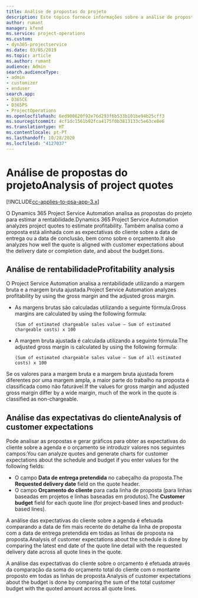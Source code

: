 ```yaml
---
title: Análise de propostas do projeto
description: Este tópico fornece informações sobre a análise de propostas do projeto.
author: rumant
manager: kfend
ms.service: project-operations
ms.custom:
- dyn365-projectservice
ms.date: 03/05/2019
ms.topic: article
ms.author: rumant
audience: Admin
search.audienceType:
- admin
- customizer
- enduser
search.app:
- D365CE
- D365PS
- ProjectOperations
ms.openlocfilehash: 6ed900620f92e76d293f6b533b101be94b25cff3
ms.sourcegitcommit: 4cf1dc1561b92fca4175f0b3813133c5e63ce8e6
ms.translationtype: HT
ms.contentlocale: pt-PT
ms.lasthandoff: 10/28/2020
ms.locfileid: "4127037"
---
```

# <a name="analysis-of-project-quotes"></a><span data-ttu-id="2aaf4-103">Análise de propostas do projeto</span><span class="sxs-lookup"><span data-stu-id="2aaf4-103">Analysis of project quotes</span></span>

[!INCLUDE[cc-applies-to-psa-app-3.x](../includes/cc-applies-to-psa-app-3x.md)]

<span data-ttu-id="2aaf4-104">O Dynamics 365 Project Service Automation analisa as propostas do projeto para estimar a rentabilidade.</span><span class="sxs-lookup"><span data-stu-id="2aaf4-104">Dynamics 365 Project Service Automation analyzes project quotes to estimate profitability.</span></span> <span data-ttu-id="2aaf4-105">Também analisa como a proposta está alinhada com as expectativas do cliente sobre a data de entrega ou a data de conclusão, bem como sobre o orçamento.</span><span class="sxs-lookup"><span data-stu-id="2aaf4-105">It also analyzes how well the quote is aligned with customer expectations about the delivery date or completion date, and about the budget.tions.</span></span>

## <a name="profitability-analysis"></a><span data-ttu-id="2aaf4-106">Análise de rentabilidade</span><span class="sxs-lookup"><span data-stu-id="2aaf4-106">Profitability analysis</span></span>

<span data-ttu-id="2aaf4-107">O Project Service Automation analisa a rentabilidade utilizando a margem bruta e a margem bruta ajustada.</span><span class="sxs-lookup"><span data-stu-id="2aaf4-107">Project Service Automation analyzes profitability by using the gross margin and the adjusted gross margin.</span></span>

- <span data-ttu-id="2aaf4-108">As margens brutas são calculadas utilizando a seguinte fórmula:</span><span class="sxs-lookup"><span data-stu-id="2aaf4-108">Gross margins are calculated by using the following formula:</span></span>

  `
    (Sum of estimated chargeable sales value – Sum of estimated chargeable costs) x 100
  `
- <span data-ttu-id="2aaf4-109">A margem bruta ajustada é calculada utilizando a seguinte fórmula:</span><span class="sxs-lookup"><span data-stu-id="2aaf4-109">The adjusted gross margin is calculated by using the following formula:</span></span>

  `
    (Sum of estimated chargeable sales value – Sum of all estimated costs) x 100
  `

<span data-ttu-id="2aaf4-110">Se os valores para a margem bruta e a margem bruta ajustada forem diferentes por uma margem ampla, a maior parte do trabalho na proposta é classificada como não faturável.</span><span class="sxs-lookup"><span data-stu-id="2aaf4-110">If the values for gross margin and adjusted gross margin differ by a wide margin, much of the work in the quote is classified as non-chargeable.</span></span>

## <a name="analysis-of-customer-expectations"></a><span data-ttu-id="2aaf4-111">Análise das expectativas do cliente</span><span class="sxs-lookup"><span data-stu-id="2aaf4-111">Analysis of customer expectations</span></span>

<span data-ttu-id="2aaf4-112">Pode analisar as propostas e gerar gráficos para obter as expectativas do cliente sobre a agenda e o orçamento se introduzir valores nos seguintes campos:</span><span class="sxs-lookup"><span data-stu-id="2aaf4-112">You can analyze quotes and generate charts for customer expectations about the schedule and budget if you enter values for the following fields:</span></span>

- <span data-ttu-id="2aaf4-113">O campo **Data de entrega pretendida** no cabeçalho da proposta.</span><span class="sxs-lookup"><span data-stu-id="2aaf4-113">The **Requested delivery date** field on the quote header.</span></span>
- <span data-ttu-id="2aaf4-114">O campo **Orçamento do cliente** para cada linha de proposta (para linhas baseadas em projetos e linhas baseadas em produtos).</span><span class="sxs-lookup"><span data-stu-id="2aaf4-114">The **Customer budget** field for each quote line (for project-based lines and product-based lines).</span></span>

<span data-ttu-id="2aaf4-115">A análise das expectativas do cliente sobre a agenda é efetuada comparando a data de fim mais recente do detalhe da linha de proposta com a data de entrega pretendida em todas as linhas de proposta na proposta.</span><span class="sxs-lookup"><span data-stu-id="2aaf4-115">Analysis of customer expectations about the schedule is done by comparing the latest end date of the quote line detail with the requested delivery date across all quote lines in the quote.</span></span>

<span data-ttu-id="2aaf4-116">A análise das expectativas do cliente sobre o orçamento é efetuada através da comparação da soma do orçamento total do cliente com o montante proposto em todas as linhas de proposta.</span><span class="sxs-lookup"><span data-stu-id="2aaf4-116">Analysis of customer expectations about the budget is done by comparing the sum of the total customer budget with the quoted amount across all quote lines.</span></span>
